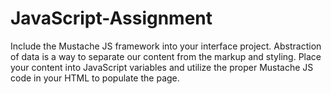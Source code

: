 # JavaScript-Assignment
Include the Mustache JS framework into your interface project.  Abstraction of data is a way to separate our content from the markup and styling.  Place your content into JavaScript variables and utilize the proper Mustache JS code in your HTML to populate the page.
